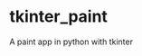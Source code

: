 # tkinter_paint

<!--
#groups
Tools

#languages
Python

#frames and libs

-->

A paint app in python with tkinter

